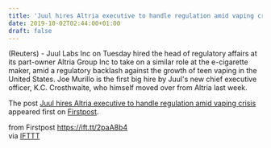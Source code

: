 ```yaml
---
title: 'Juul hires Altria executive to handle regulation amid vaping crisis'
date: 2019-10-02T02:44:00+01:00
draft: false
---
```


(Reuters) - Juul Labs Inc on Tuesday hired the head of regulatory affairs at its part-owner Altria Group Inc to take on a similar role at the e-cigarette maker, amid a regulatory backlash against the growth of teen vaping in the United States. Joe Murillo is the first big hire by Juul's new chief executive officer, K.C. Crosthwaite, who himself moved over from Altria last week.

The post [Juul hires Altria executive to handle regulation amid vaping crisis](http://www.firstpost.com/business/juul-hires-altria-executive-to-handle-regulation-amid-vaping-crisis-7437671.html) appeared first on [Firstpost](http://www.firstpost.com).

  
  
from Firstpost https://ift.tt/2paA8b4  
via [IFTTT](https://ifttt.com/?ref=da&site=blogger)